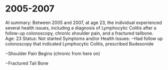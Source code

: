 # 2005-2007

AI summary: Between 2005 and 2007, at age 23, the individual experienced several health issues, including a diagnosis of Lymphocytic Colitis after a follow-up colonoscopy, chronic shoulder pain, and a fractured tailbone.
Age: 23
Status: Not started
Symptoms and/or Health Issues: −Had follow up colonoscopy that indicated Lymphocytic Colitis, prescribed Budesonide

−Shoulder Pain Begins (chronic from here on)

−Fractured Tail Bone